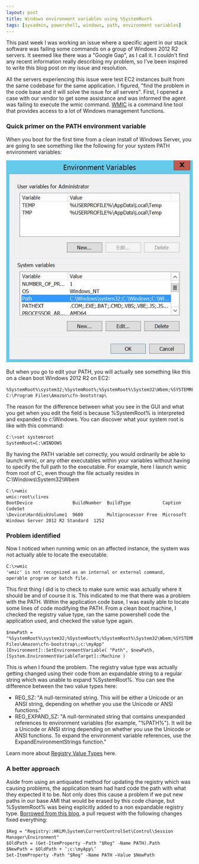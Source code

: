 ```yaml
---
layout: post
title: Windows environment variables using %SystemRoot%
tags: [sysadmin, powershell, windows, path, environment variables]
---
```


This past week I was working an issue where a specific agent in our stack software was failing some commands on a group of Windows 2012 R2 servers. It seemed like there was a "Google Gap", as I call it. I couldn't find any recent information really describing my problem, so I've been inspired to write this blog post on my issue and resolution.

All the servers experiencing this issue were test EC2 instances built from the same codebase for the same application. I figured, "find the problem in the code base and it will solve the issue for all servers". First, I opened a case with our vendor to get some assistance and was informed the agent was failing to execute the wmic command. [WMIC](https://technet.microsoft.com/en-us/library/cc181088.aspx) is a command line tool that provides access to a lot of Windows management functions.

### Quick primer on the PATH environment variable

When you boot for the first time from a clean install of Windows Server, you are going to see something like the following for your system PATH environment variables:

![](\img\Windows-Environment-Variables-using-SystemRoot\path-variables.jpg)

But when you go to edit your PATH, you will actually see something like this on a clean boot Windows 2012 R2 on EC2:
```
%SystemRoot%\system32;%SystemRoot%;%SystemRoot%\System32\Wbem;%SYSTEMROOT%\System32\WindowsPowerShell\v1.0\; C:\Program Files\Amazon\cfn-bootstrap\
```

The reason for the difference between what you see in the GUI and what you get when you edit the field is because %SystemRoot% is interpreted and expanded to c:\\Windows. You can discover what your system root is like with this command:

```
C:\>set systemroot
SystemRoot=C:\WINDOWS
```

By having the PATH variable set correctly, you would ordinarily be able to launch wmic, or any other executables within your variables without having to specify the full path to the executable. For example, here I launch wmic from root of C:, even though the file actually resides in C:\\Windows\\System32\\Wbem

```
C:\>wmic
wmic:root\cli>os
BootDevice               BuildNumber  BuildType            Caption                                    CodeSet
\Device\HarddiskVolume1  9600         Multiprocessor Free  Microsoft Windows Server 2012 R2 Standard  1252
```

### Problem identified

Now I noticed when running wmic on an affected instance, the system was not actually able to locate the executable.

```
C:\>wmic
'wmic' is not recognized as an internal or external command,
operable program or batch file.
```
This first thing I did is to check to make sure wmic was actually where it should be and of course it is. This indicated to me that there was a problem with the PATH. Within the application code base, I was easily able to locate some lines of code modifying the PATH. From a clean boot machine, I checked the registry value type, ran the same powershell code the application used, and checked the value type again.

```
$newPath = "%SystemRoot%\system32;%SystemRoot%;%SystemRoot%\System32\Wbem;%SYSTEMROOT%\System32\WindowsPowerShell\v1.0\;C:\Program Files\Amazon\cfn-bootstrap\;c:\myApp"
[Environment]::SetEnvironmentVariable( "Path", $newPath, [System.EnvironmentVariableTarget]::Machine )
```

This is when I found the problem. The registry value type was actually getting changed using their code from an expandable string to a regular string which was unable to expand %SystemRoot%. You can see the difference between the two value types here:

* REG_SZ: "A null-terminated string. This will be either a Unicode or an ANSI string, depending on whether you use the Unicode or ANSI functions."
* REG_EXPAND_SZ: "A null-terminated string that contains unexpanded references to environment variables (for example, "%PATH%"). It will be a Unicode or ANSI string depending on whether you use the Unicode or ANSI functions. To expand the environment variable references, use the ExpandEnvironmentStrings function."

Learn more about [Registry Value Types](https://msdn.microsoft.com/en-us/library/windows/desktop/ms724884%28v=vs.85%29.aspx?f=255&MSPPError=-2147217396) here.

### A better approach

Aside from using an antiquated method for updating the registry which was causing problems, the application team had hard code the path with what they expected it to be. Not only does this cause a problem if we put new paths in our base AMI that would be erased by this code change, but %SystemRoot% was being explicitly added to a non expandable registry type. [Borrowed from this blog](http://www.computerperformance.co.uk/powershell/powershell_env_path.htm), a pull request with the following changes fixed everything:

```
$Reg = "Registry::HKLM\System\CurrentControlSet\Control\Session Manager\Environment"
$OldPath = (Get-ItemProperty -Path "$Reg" -Name PATH).Path
$NewPath = $OldPath + ’;c:\myApp\’
Set-ItemProperty -Path "$Reg" -Name PATH –Value $NewPath
```

